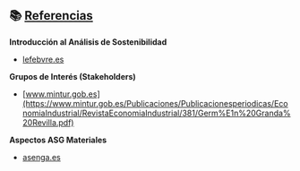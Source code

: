 ## 📚 [Referencias](README.md)


**Introducción al Análisis de Sostenibilidad**
- [lefebvre.es](https://lefebvre.es/esg/environmental/plan-de-sostenibilidad-guia-practica)

**Grupos de Interés (Stakeholders)**
- [www.mintur.gob.es](https://www.mintur.gob.es/Publicaciones/Publicacionesperiodicas/EconomiaIndustrial/RevistaEconomiaIndustrial/381/Germ%E1n%20Granda%20Revilla.pdf)

**Aspectos ASG Materiales**
- [asenga.es](https://asenga.es/criterios-asg-esg-en-asenga/)
